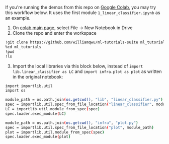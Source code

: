 If you're running the demos from this repo on [Google Colab](https://colab.research.google.com/), you may try this workflow below. It uses the first module `1_linear_classifier.ipynb` as an example.

1. On [colab main page](https://colab.research.google.com/), select File -> New Notebook in Drive
2. Clone the repo and enter the workspace
```bash
!git clone https://github.com/williamqwu/ml-tutorials-suite ml_tutorials
%cd ml_tutorials
!pwd
!ls
```
3. Import the local libraries via this block below, instead of `import lib.linear_classifier as LC` and `import infra.plot as plot` as written in the original notebook:
```bash
import importlib.util
import os

module_path = os.path.join(os.getcwd(), "lib", "linear_classifier.py")
spec = importlib.util.spec_from_file_location("linear_classifier", module_path)
LC = importlib.util.module_from_spec(spec)
spec.loader.exec_module(LC)

module_path = os.path.join(os.getcwd(), "infra", "plot.py")
spec = importlib.util.spec_from_file_location("plot", module_path)
plot = importlib.util.module_from_spec(spec)
spec.loader.exec_module(plot)
```
